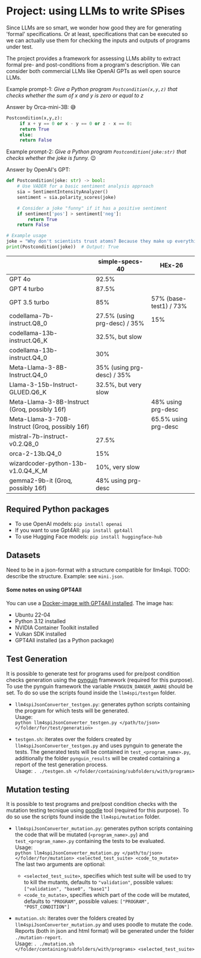 # Project: using LLMs to write SPises

Since LLMs are so smart, we wonder how good they are for generating 'formal' specifications. Or at least, specifications that can be executed so we can actually use them for checking the inputs and outputs of programs under test.

The project provides a framework for assessing LLMs ability to extract formal pre- and post-conditions from a program's description. We can consider both commercial LLMs like OpenAI GPTs as well open source LLMs.

Example prompt-1: _Give a Python program `Postcondition(x,y,z)` that checks whether the sum of x and y is zero or equal to z_

Answer by Orca-mini-3B: 😅

```python
Postcondition(x,y,z):
     if x + y == 0 or x - y == 0 or z - x == 0:
     return True
     else:
     return False
```

Example prompt-2: _Give a Python program `Postcondition(joke:str)` that checks whether the joke is funny._ 😉


Answer by OpenAI's GPT:

```python
def Postcondition(joke: str) -> bool:
    # Use VADER for a basic sentiment analysis approach
    sia = SentimentIntensityAnalyzer()
    sentiment = sia.polarity_scores(joke)

    # Consider a joke "funny" if it has a positive sentiment
    if sentiment['pos'] > sentiment['neg']:
        return True
    return False

# Example usage
joke = "Why don't scientists trust atoms? Because they make up everything!"
print(Postcondition(joke))  # Output: True
```



  |  | simple-specs-40 | HEx-26 |
  |--|----------|----|
  | GPT 4o          | 92.5%  |
  | GPT 4 turbo          | 87.5%  |
  | GPT 3.5 turbo        | 85%  | 57% (base-test1) / 73% |
  | codellama-7b-instruct.Q8_0           | 27.5% (using prg-desc) / 35%  | 15% |
  | codellama-13b-instruct.Q6_K          | 32.5%, but slow  |
  | codellama-13b-instruct.Q4_0 | 30% |
  | Meta-Llama-3-8B-Instruct.Q4_0 | 35% (using prg-desc) / 35%  |
  | Llama-3-15b-Instruct-GLUED.Q6_K | 32.5%, but very slow |
  | Meta-Llama-3-8B-Instruct (Groq, possibly 16f) |  | 48% using prg-desc |
  | Meta-Llama-3-70B-Instruct (Groq, possibly 16f) |  | 65.5% using prg-desc |
  | mistral-7b-instruct-v0.2.Q8_0      | 27.5%  |
  | orca-2-13b.Q4_0   | 15%  |
  | wizardcoder-python-13b-v1.0.Q4_K_M | 10%, very slow |
  | gemma2-9b-it (Groq, possibly 16f) | 48% using prg-desc |



## Required Python packages

* To use OpenAI models: `pip install openai`
* If you want to use Gpt4All: `pip install gpt4all`
* To use Hugging Face models: `pip install huggingface-hub`

## Datasets

Need to be in a json-format with a structure compatible for llm4spi. TODO: describe the structure. Example: see `mini.json`.

#### Some notes on using GPT4All

You can use a [Docker-image with GPT4All installed](https://hub.docker.com/r/morgaine/llm4spi). The image has:

* Ubuntu 22-04
* Python 3.12 installed
* NVIDIA Container Toolkit installed
* Vulkan SDK installed
* GPT4All installed (as a Python package)

## Test Generation

It is possible to generate test for programs used for pre/post condition checks generation using the [pynguin](https://www.pynguin.eu/) framework (required for this purpose). To use the pynguin framework the variable `PYNGUIN_DANGER_AWARE` should be set.
To do so use the scripts found inside the `llm4spi/testgen` folder.
* `llm4spiJsonConverter_testgen.py`: generates python scripts containing the program for which tests will be generated. \
	Usage: \
      `python llm4spiJsonConverter_testgen.py </path/to/json> </folder/for/test/generation>`
	
* `testgen.sh`: iterates over the folders created by `llm4spiJsonConverter_testgen.py` and uses pynguin to generate the tests. The generated tests will be contained in `test_<program_name>.py`, additionally the folder `pynguin_results` will be created containing a report of the test generation process. \
 Usage: `. ./testgen.sh </folder/containing/subfolders/with/programs>`


## Mutation testing

It is possible to test programs and pre/post condition checks with the mutation testing tecnique using [poodle](https://poodle.readthedocs.io/en/latest/mutation.html) tool (required for this purpose). To do so use the scripts found inside the `llm4spi/mutation` folder.
* `llm4spiJsonConverter_mutation.py`: generates python scripts containing the code that will be mutated (`<program_name>.py`) and `test_<program_name>.py`  containing the tests to be evaluated. \
	Usage: \
       `python llm4spiJsonConverter_mutation.py </path/to/json> </folder/for/mutation> <selected_test_suite> <code_to_mutate>` \
	The last two arguments are optional:
	* `<selected_test_suite>`, specifies which test suite will be used to try to kill the mutants, 
	defaults to `"validation"`, possible values: `["validation", "base0", "base1"]`
	*  `<code_to_mutate>`, specifies which part of the code will be mutated, defaults to `"PROGRAM"`, possible values: `["PROGRAM", "POST_CONDITION"]`
	
* `mutation.sh`: iterates over the folders created by `llm4spiJsonConverter_mutation.py` and uses poodle to mutate the code. Reports (both in json and html format) will be generated under the folder `./mutation-report`. \
 Usage: `. ./mutation.sh </folder/containing/subfolders/with/programs> <selected_test_suite>`
